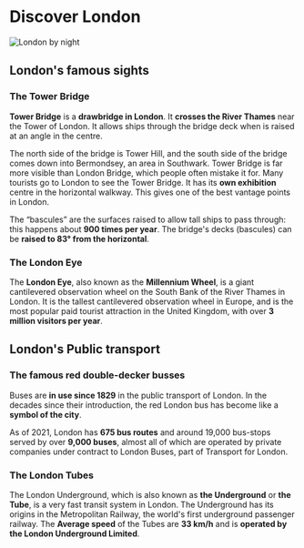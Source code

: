# Discover London

![London by night](..//assets/images/start/london.jpg)
## London's famous sights

### The Tower Bridge

**Tower Bridge** is a **drawbridge in London**. It **crosses the River Thames** near the Tower of London. It allows ships through the bridge deck when is raised at an angle in the centre.

The north side of the bridge is Tower Hill, and the south side of the bridge comes down into Bermondsey, an area in Southwark. Tower Bridge is far more visible than London Bridge, which people often mistake it for. Many tourists go to London to see the Tower Bridge. It has its **own exhibition** centre in the horizontal walkway. This gives one of the best vantage points in London.

The “bascules” are the surfaces raised to allow tall ships to pass through: this happens about **900 times per year**. The bridge's decks (bascules) can be **raised to 83° from the horizontal**.

### The London Eye

The **London Eye**, also known as the **Millennium Wheel**, is a giant cantilevered observation wheel on the South Bank of the River Thames in London. It is the tallest cantilevered observation wheel in Europe, and is the most popular paid tourist attraction in the United Kingdom, with over **3 million visitors per year**.

## London's Public transport

### The famous red double-decker busses

Buses are **in use since 1829** in the public transport of London.  In the decades since their introduction, the red London bus has become like a **symbol of the city**.

As of 2021, London has **675 bus routes** and around 19,000 bus-stops served by over **9,000 buses**, almost all of which are operated by private companies under contract to London Buses, part of Transport for London.

### The London Tubes

The London Underground, which is also known as **the Underground** or **the Tube**, is a very fast transit system in London. The Underground has its origins in the Metropolitan Railway, the world's first underground passenger railway.
The **Average speed** of the Tubes are **33 km/h** and is **operated by the London Underground Limited**.
